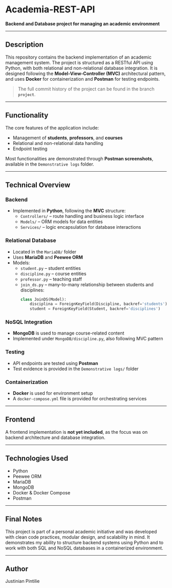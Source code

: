 # Academia-REST-API

**Backend and Database project for managing an academic environment**

---

## Description

This repository contains the backend implementation of an academic management system. The project is structured as a RESTful API using Python, with both relational and non-relational database integration. It is designed following the **Model-View-Controller (MVC)** architectural pattern, and uses **Docker** for containerization and **Postman** for testing endpoints.

> The full commit history of the project can be found in the branch **`project`**.

---

## Functionality

The core features of the application include:
- Management of **students**, **professors**, and **courses**
- Relational and non-relational data handling
- Endpoint testing

Most functionalities are demonstrated through **Postman screenshots**, available in the `Demonstrative logs` folder.

---

## Technical Overview

### Backend
- Implemented in **Python**, following the **MVC** structure:
  - `Controllers/` – route handling and business logic interface
  - `Models/` – ORM models for data entities
  - `Services/` – logic encapsulation for database interactions

### Relational Database
- Located in the `MariaDB/` folder
- Uses **MariaDB** and **Peewee ORM**
- Models:
  - `student.py` – student entities
  - `discipline.py` – course entities
  - `professor.py` – teaching staff
  - `join_ds.py` – many-to-many relationship between students and disciplines:
    ```python
    class JoinDS(Model):
        disciplina = ForeignKeyField(Discipline, backref='students')
        student = ForeignKeyField(Student, backref='disciplines')
    ```

### NoSQL Integration
- **MongoDB** is used to manage course-related content
- Implemented under `MongoDB/discipline.py`, also following MVC pattern

### Testing
- API endpoints are tested using **Postman**
- Test evidence is provided in the `Demonstrative logs/` folder

### Containerization
- **Docker** is used for environment setup
- A `docker-compose.yml` file is provided for orchestrating services

---

## Frontend

A frontend implementation is **not yet included**, as the focus was on backend architecture and database integration.

---

## Technologies Used

- Python
- Peewee ORM
- MariaDB
- MongoDB
- Docker & Docker Compose
- Postman

---

## Final Notes

This project is part of a personal academic initiative and was developed with clean code practices, modular design, and scalability in mind. It demonstrates my ability to structure backend systems using Python and to work with both SQL and NoSQL databases in a containerized environment.

---

## Author

Justinian Pintilie




